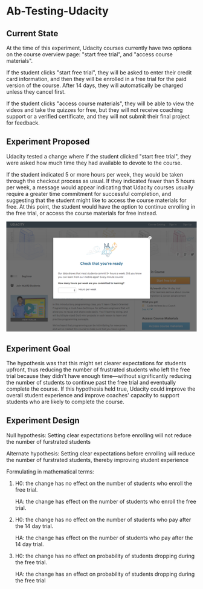 # Ab-Testing-Udacity

## Current State

At the time of this experiment, Udacity courses currently have two options on the course overview page: "start free trial", and "access course materials". 

If the student clicks "start free trial", they will be asked to enter their credit card information, and then they will be enrolled in a free trial for the paid version of the course. After 14 days, they will automatically be charged unless they cancel first.

If the student clicks "access course materials", they will be able to view the videos and take the quizzes for free, but they will not receive coaching support or a verified certificate, and they will not submit their final project for feedback.

## Experiment Proposed

Udacity tested a change where if the student clicked "start free trial", they were asked how much time they had available to devote to the course. 

If the student indicated 5 or more hours per week, they would be taken through the checkout process as usual. If they indicated fewer than 5 hours per week, a message would appear indicating that Udacity courses usually require a greater time commitment for successful completion, and suggesting that the student might like to access the course materials for free. At this point, the student would have the option to continue enrolling in the free trial, or access the course materials for free instead.

<img src="Final Project_ Experiment Screenshot.png">

## Experiment Goal

The hypothesis was that this might set clearer expectations for students upfront, thus reducing the number of frustrated students who left the free trial because they didn't have enough time—without significantly reducing the number of students to continue past the free trial and eventually complete the course. If this hypothesis held true, Udacity could improve the overall student experience and improve coaches' capacity to support students who are likely to complete the course.

## Experiment Design

Null hypothesis: Setting clear expectations before enrolling will not reduce the number of furstrated students 

Alternate hypothesis: Setting clear expectations before enrolling will reduce the number of furstrated students, thereby improving student experience

Formulating in mathematical terms:

  1. H0: the change has no effect on the number of students who enroll the free trial.  
  
     HA: the change has effect on the number of students who enroll the free trial.
     
  2. H0: the change has no effect on the number of students who pay after the 14 day trial.
 
     HA: the change has effect on the number of students who pay after the 14 day trial.
     
  3. H0: the change has no effect on probability of students dropping during the free trial.
  
     HA: the change has an effect on probability of students dropping during the free trial
